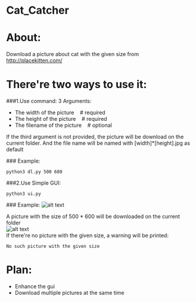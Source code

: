 # Cat_Catcher

About:
====
Download a picture about cat with the given size from http://placekitten.com/

There're two ways to use it:
=====

###1.Use command:
3  Arguments:

* The width of the picture &nbsp;<space>&nbsp;<space> # required
* The height of the picture  &nbsp;<space>&nbsp;<space> # required
* The filename of the picture  &nbsp;<space>&nbsp;<space> # optional

If the third argument is not provided, the picture will be download on the current folder.
And the file name will be named with [width]*[height].jpg as default

###&nbsp;<space>Example:
```
python3 dl.py 500 600   
```

###2.Use Simple GUI:
```
python3 ui.py   
```
###&nbsp;<space>Example:
![alt text](http://ww4.sinaimg.cn/bmiddle/e6825b3fgw1ewhc0ug2mqj209903pjrc.jpg) <br>

A picture with the size of 500 * 600 will be downloaded on the current folder <br>
![alt text](http://placekitten.com/500/600) <br>
If there're no picture with the given size, a warning will be printed: <br>
```
No such picture with the given size
```

Plan:
====
* Enhance the gui
* Download multiple pictures at the same time
